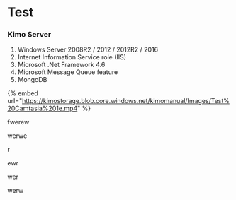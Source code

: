 # Test

### Kimo Server

1. Windows Server 2008R2 / 2012 / 2012R2 / 2016
2. Internet Information Service role \(IIS\)
3. Microsoft .Net Framework 4.6
4. Microsoft Message Queue feature
5. MongoDB



{% embed url="https://kimostorage.blob.core.windows.net/kimomanual/Images/Test%20Camtasia%201e.mp4" %}

fwerew



werwe

r

ewr

wer

werw

